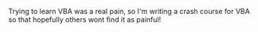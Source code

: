 Trying to learn VBA was a real pain, so I'm writing a crash course for VBA so that hopefully others wont find it as painful!
